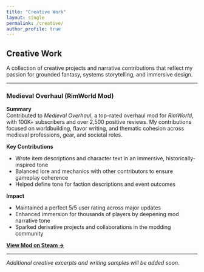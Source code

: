 ```yaml
---
title: "Creative Work"
layout: single
permalink: /creative/
author_profile: true
---
```


## Creative Work

A collection of creative projects and narrative contributions that reflect my passion for grounded fantasy, systems storytelling, and immersive design.

---

### Medieval Overhaul (RimWorld Mod)

**Summary**  
Contributed to *Medieval Overhaul*, a top-rated overhaul mod for *RimWorld*, with 100K+ subscribers and over 2,500 positive reviews. My contributions focused on worldbuilding, flavor writing, and thematic cohesion across medieval professions, gear, and societal roles.

**Key Contributions**  
- Wrote item descriptions and character text in an immersive, historically-inspired tone  
- Balanced lore and mechanics with other contributors to ensure gameplay coherence  
- Helped define tone for faction descriptions and event outcomes

**Impact**  
- Maintained a perfect 5/5 user rating across major updates  
- Enhanced immersion for thousands of players by deepening mod narrative tone  
- Sparked derivative projects and collaborations in the modding community

**[View Mod on Steam →](https://steamcommunity.com/workshop/filedetails/?id=2553700067)**

---

_Additional creative excerpts and writing samples will be added soon._  
